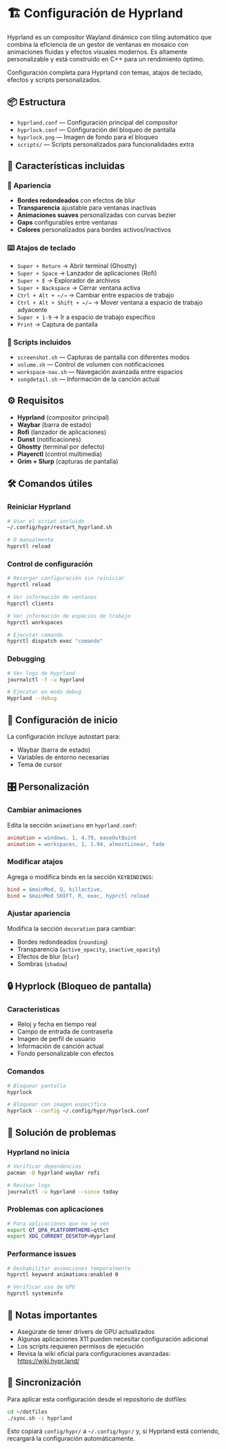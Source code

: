 # 🏗️ Configuración de Hyprland

Hyprland es un compositor Wayland dinámico con tiling automático que combina la eficiencia de un gestor de ventanas en mosaico con animaciones fluidas y efectos visuales modernos. Es altamente personalizable y está construido en C++ para un rendimiento óptimo.

Configuración completa para Hyprland con temas, atajos de teclado, efectos y scripts personalizados.

## 📦 Estructura

- `hyprland.conf` — Configuración principal del compositor
- `hyprlock.conf` — Configuración del bloqueo de pantalla
- `hyprlock.png` — Imagen de fondo para el bloqueo
- `scripts/` — Scripts personalizados para funcionalidades extra

## 🚀 Características incluidas

### 🎨 Apariencia
- **Bordes redondeados** con efectos de blur
- **Transparencia** ajustable para ventanas inactivas
- **Animaciones suaves** personalizadas con curvas bezier
- **Gaps** configurables entre ventanas
- **Colores** personalizados para bordes activos/inactivos

### ⌨️ Atajos de teclado
- `Super + Return` → Abrir terminal (Ghostty)
- `Super + Space` → Lanzador de aplicaciones (Rofi)
- `Super + E` → Explorador de archivos
- `Super + Backspace` → Cerrar ventana activa
- `Ctrl + Alt + ←/→` → Cambiar entre espacios de trabajo
- `Ctrl + Alt + Shift + ←/→` → Mover ventana a espacio de trabajo adyacente
- `Super + 1-9` → Ir a espacio de trabajo específico
- `Print` → Captura de pantalla

### 🔧 Scripts incluidos
- `screenshot.sh` — Capturas de pantalla con diferentes modos
- `volume.sh` — Control de volumen con notificaciones
- `workspace-nav.sh` — Navegación avanzada entre espacios
- `songdetail.sh` — Información de la canción actual

## ⚙️ Requisitos

- **Hyprland** (compositor principal)
- **Waybar** (barra de estado)
- **Rofi** (lanzador de aplicaciones)
- **Dunst** (notificaciones)
- **Ghostty** (terminal por defecto)
- **Playerctl** (control multimedia)
- **Grim + Slurp** (capturas de pantalla)

## 🛠️ Comandos útiles

### Reiniciar Hyprland
```bash
# Usar el script incluido
~/.config/hypr/restart_hyprland.sh

# O manualmente
hyprctl reload
```

### Control de configuración
```bash
# Recargar configuración sin reiniciar
hyprctl reload

# Ver información de ventanas
hyprctl clients

# Ver información de espacios de trabajo
hyprctl workspaces

# Ejecutar comando
hyprctl dispatch exec "comando"
```

### Debugging
```bash
# Ver logs de Hyprland
journalctl -f -u hyprland

# Ejecutar en modo debug
Hyprland --debug
```

## 🔄 Configuración de inicio

La configuración incluye autostart para:
- Waybar (barra de estado)
- Variables de entorno necesarias
- Tema de cursor

## 🎛️ Personalización

### Cambiar animaciones
Edita la sección `animations` en `hyprland.conf`:
```ini
animation = windows, 1, 4.79, easeOutQuint
animation = workspaces, 1, 1.94, almostLinear, fade
```

### Modificar atajos
Agrega o modifica binds en la sección `KEYBINDINGS`:
```ini
bind = $mainMod, Q, killactive,
bind = $mainMod SHIFT, R, exec, hyprctl reload
```

### Ajustar apariencia
Modifica la sección `decoration` para cambiar:
- Bordes redondeados (`rounding`)
- Transparencia (`active_opacity`, `inactive_opacity`)
- Efectos de blur (`blur`)
- Sombras (`shadow`)

## 🔒 Hyprlock (Bloqueo de pantalla)

### Características
- Reloj y fecha en tiempo real
- Campo de entrada de contraseña
- Imagen de perfil de usuario
- Información de canción actual
- Fondo personalizable con efectos

### Comandos
```bash
# Bloquear pantalla
hyprlock

# Bloquear con imagen específica
hyprlock --config ~/.config/hypr/hyprlock.conf
```

## 🐛 Solución de problemas

### Hyprland no inicia
```bash
# Verificar dependencias
pacman -Q hyprland waybar rofi

# Revisar logs
journalctl -u hyprland --since today
```

### Problemas con aplicaciones
```bash
# Para aplicaciones que no se ven
export QT_QPA_PLATFORMTHEME=qt5ct
export XDG_CURRENT_DESKTOP=Hyprland
```

### Performance issues
```bash
# Deshabilitar animaciones temporalmente
hyprctl keyword animations:enabled 0

# Verificar uso de GPU
hyprctl systeminfo
```

## 📝 Notas importantes

- Asegúrate de tener drivers de GPU actualizados
- Algunas aplicaciones X11 pueden necesitar configuración adicional
- Los scripts requieren permisos de ejecución
- Revisa la wiki oficial para configuraciones avanzadas: https://wiki.hypr.land/

## 🔄 Sincronización

Para aplicar esta configuración desde el repositorio de dotfiles:

```bash
cd ~/dotfiles
./sync.sh -s hyprland
```

Esto copiará `config/hypr/` a `~/.config/hypr/` y, si Hyprland está corriendo, recargará la configuración automáticamente.
